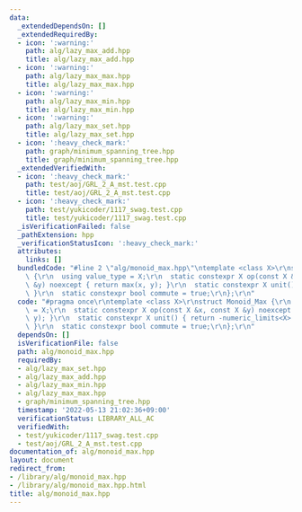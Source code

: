 ```yaml
---
data:
  _extendedDependsOn: []
  _extendedRequiredBy:
  - icon: ':warning:'
    path: alg/lazy_max_add.hpp
    title: alg/lazy_max_add.hpp
  - icon: ':warning:'
    path: alg/lazy_max_max.hpp
    title: alg/lazy_max_max.hpp
  - icon: ':warning:'
    path: alg/lazy_max_min.hpp
    title: alg/lazy_max_min.hpp
  - icon: ':warning:'
    path: alg/lazy_max_set.hpp
    title: alg/lazy_max_set.hpp
  - icon: ':heavy_check_mark:'
    path: graph/minimum_spanning_tree.hpp
    title: graph/minimum_spanning_tree.hpp
  _extendedVerifiedWith:
  - icon: ':heavy_check_mark:'
    path: test/aoj/GRL_2_A_mst.test.cpp
    title: test/aoj/GRL_2_A_mst.test.cpp
  - icon: ':heavy_check_mark:'
    path: test/yukicoder/1117_swag.test.cpp
    title: test/yukicoder/1117_swag.test.cpp
  _isVerificationFailed: false
  _pathExtension: hpp
  _verificationStatusIcon: ':heavy_check_mark:'
  attributes:
    links: []
  bundledCode: "#line 2 \"alg/monoid_max.hpp\"\ntemplate <class X>\r\nstruct Monoid_Max\
    \ {\r\n  using value_type = X;\r\n  static constexpr X op(const X &x, const X\
    \ &y) noexcept { return max(x, y); }\r\n  static constexpr X unit() { return -numeric_limits<X>::lowest();\
    \ }\r\n  static constexpr bool commute = true;\r\n};\r\n"
  code: "#pragma once\r\ntemplate <class X>\r\nstruct Monoid_Max {\r\n  using value_type\
    \ = X;\r\n  static constexpr X op(const X &x, const X &y) noexcept { return max(x,\
    \ y); }\r\n  static constexpr X unit() { return -numeric_limits<X>::lowest();\
    \ }\r\n  static constexpr bool commute = true;\r\n};\r\n"
  dependsOn: []
  isVerificationFile: false
  path: alg/monoid_max.hpp
  requiredBy:
  - alg/lazy_max_set.hpp
  - alg/lazy_max_add.hpp
  - alg/lazy_max_min.hpp
  - alg/lazy_max_max.hpp
  - graph/minimum_spanning_tree.hpp
  timestamp: '2022-05-13 21:02:36+09:00'
  verificationStatus: LIBRARY_ALL_AC
  verifiedWith:
  - test/yukicoder/1117_swag.test.cpp
  - test/aoj/GRL_2_A_mst.test.cpp
documentation_of: alg/monoid_max.hpp
layout: document
redirect_from:
- /library/alg/monoid_max.hpp
- /library/alg/monoid_max.hpp.html
title: alg/monoid_max.hpp
---
```

